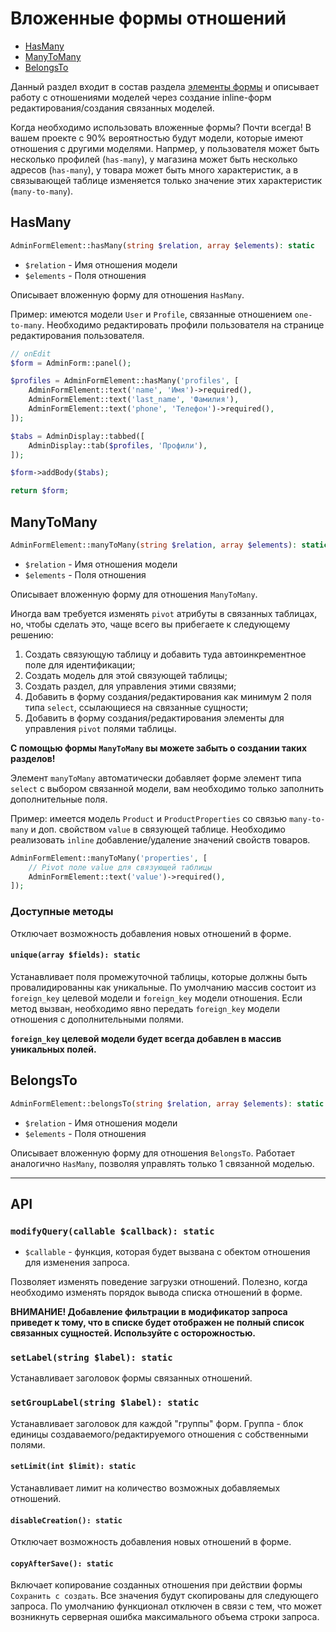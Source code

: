 # Вложенные формы отношений

- [HasMany](#hasmany)
- [ManyToMany](#manytomany)
- [BelongsTo](#belongsTo)

Данный раздел входит в состав раздела [элементы формы](form-element.md) и описывает работу с отношениями моделей через 
создание inline-форм редактирования/создания связанных моделей.

Когда необходимо использовать вложенные формы? Почти всегда! В вашем проекте с 90% вероятностью будут модели, которые
имеют отношения с другими моделями. Напрмер, у пользователя может быть несколько профилей (`has-many`), у магазина
может быть несколько адресов (`has-many`), у товара может быть много характеристик, а в связывающей таблице изменяется
только значение этих характеристик (`many-to-many`).

<a name="hasmany"></a>
## HasMany

```php
AdminFormElement::hasMany(string $relation, array $elements): static
```

- `$relation` - Имя отношения модели
- `$elements` - Поля отношения

Описывает вложенную форму для отношения `HasMany`.

Пример: имеются модели `User` и `Profile`, связанные отношением `one-to-many`. Необходимо редактировать профили 
пользователя на странице редактирования пользователя.
```php
// onEdit
$form = AdminForm::panel();

$profiles = AdminFormElement::hasMany('profiles', [
    AdminFormElement::text('name', 'Имя')->required(),
    AdminFormElement::text('last_name', 'Фамилия'),
    AdminFormElement::text('phone', 'Телефон')->required(),
]);

$tabs = AdminDisplay::tabbed([
    AdminDisplay::tab($profiles, 'Профили'),
]);

$form->addBody($tabs);

return $form;
```

<a name="manytomany"></a>
## ManyToMany

```php
AdminFormElement::manyToMany(string $relation, array $elements): static
```

- `$relation` - Имя отношения модели
- `$elements` - Поля отношения

Описывает вложенную форму для отношения `ManyToMany`.

Иногда вам требуется изменять `pivot` атрибуты в связанных таблицах, но, чтобы сделать это, чаще всего вы прибегаете
к следующему решению: 

1. Создать связующую таблицу и добавить туда автоинкрементное поле для идентификации;
2. Создать модель для этой связующей таблицы;
3. Создать раздел, для управления этими связями;
4. Добавить в форму создания/редактирования как минимум 2 поля типа `select`, ссылающиеся на связанные сущности;
5. Добавить в форму создания/редактирования элементы для управления `pivot` полями таблицы.
    
**С помощью формы `ManyToMany` вы можете забыть о создании таких разделов!**

Элемент `manyToMany` автоматически добавляет форме элемент типа `select` с выбором связанной модели, вам необходимо 
только заполнить дополнительные поля.

Пример: имеется модель `Product` и `ProductProperties` со связью `many-to-many` и доп. свойством `value` в связующей 
таблице. Необходимо реализовать `inline` добавление/удаление значений свойств товаров.

```php
AdminFormElement::manyToMany('properties', [
    // Pivot поле value для связующей таблицы
    AdminFormElement::text('value')->required(),
]);
```

### Доступные методы

Отключает возможность добавления новых отношений в форме.

<a name="mtm-unique"></a>
#### `unique(array $fields): static`

Устанавливает поля промежуточной таблицы, которые должны быть провалидированны как уникальные. По умолчанию массив
состоит из `foreign_key` целевой модели и `foreign_key` модели отношения. Если метод вызван, необходимо явно передать
`foreign_key` модели отношения с дополнительными полями. 

**`foreign_key` целевой модели будет всегда добавлен в массив уникальных полей.**

<a name="belongsto"></a>
## BelongsTo

```php
AdminFormElement::belongsTo(string $relation, array $elements): static
```

- `$relation` - Имя отношения модели
- `$elements` - Поля отношения

Описывает вложенную форму для отношения `BelongsTo`. Работает аналогично `HasMany`, позволяя управлять только 1
связанной моделью.

---

<a name="api"></a>

## API

<a name="api-modify-query"></a>
### `modifyQuery(callable $callback): static`

- `$callable` - функция, которая будет вызвана с обектом отношения для изменения запроса.

Позволяет изменять поведение загрузки отношений. Полезно, когда необходимо изменять порядок вывода списка отношений
в форме.

**ВНИМАНИЕ! Добавление фильтрации в модификатор запроса приведет к тому, что в списке будет отображен не полный список
связанных сущностей. Используйте с осторожностью.**

<a name="api-set-label"></a>
### `setLabel(string $label): static`

Устанавливает заголовок формы связанных отношений.

<a name="api-set-group-label"></a>
### `setGroupLabel(string $label): static`

Устанавливает заголовок для каждой "группы" форм. Группа - блок единицы создаваемого/редактируемого отношения с 
собственными полями.

<a name="api-set-limit"></a>
#### `setLimit(int $limit): static`

Устанавливает лимит на количество возможных добавляемых отношений.

<a name="api-disable-creation"></a>
#### `disableCreation(): static`

Отключает возможность добавления новых отношений в форме.

<a name="api-copy-after-save"></a>
#### `copyAfterSave(): static`

Включает копирование созданных отношения при действии формы `Сохранить с создать`. Все значения будут скопированы для следующего
запроса. По умолчанию функционал отключен в связи с тем, что может возникнуть серверная ошибка максимального объема
строки запроса.